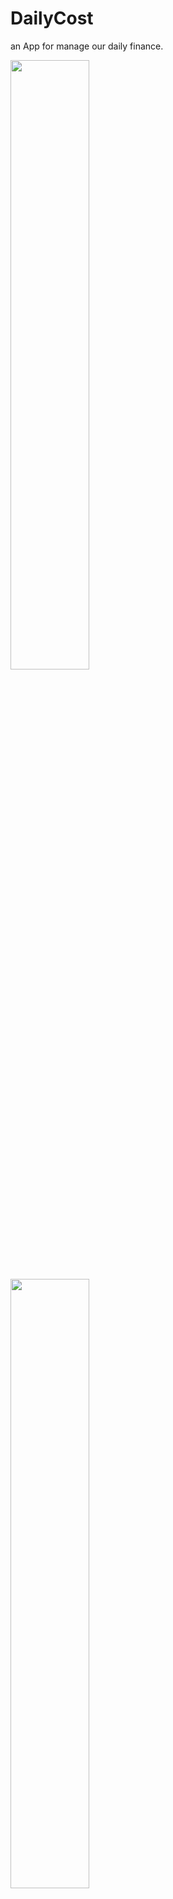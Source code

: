 # DailyCost
an App for manage our daily finance.

<img src="http://i1186.photobucket.com/albums/z367/adz7foold/login_zpsew0kqytc.png" width="50%" height="50%">
<img src="http://i1186.photobucket.com/albums/z367/adz7foold/Screenshot_2017-05-31-12-44-01_zpsl8dukqfu.png" width="50%" height="50%">
<img src="http://i1186.photobucket.com/albums/z367/adz7foold/Screenshot_2017-05-31-12-50-42_zpsia3xm2ym.png" width="50%" height="50%">
